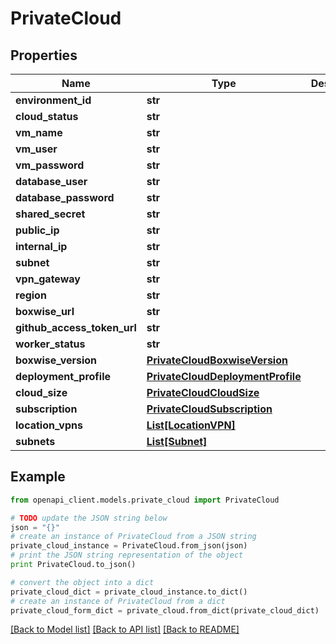 # PrivateCloud


## Properties

Name | Type | Description | Notes
------------ | ------------- | ------------- | -------------
**environment_id** | **str** |  | [optional] 
**cloud_status** | **str** |  | [optional] 
**vm_name** | **str** |  | [optional] 
**vm_user** | **str** |  | [optional] 
**vm_password** | **str** |  | [optional] 
**database_user** | **str** |  | [optional] 
**database_password** | **str** |  | [optional] 
**shared_secret** | **str** |  | [optional] 
**public_ip** | **str** |  | [optional] 
**internal_ip** | **str** |  | [optional] 
**subnet** | **str** |  | [optional] 
**vpn_gateway** | **str** |  | [optional] 
**region** | **str** |  | [optional] 
**boxwise_url** | **str** |  | [optional] 
**github_access_token_url** | **str** |  | [optional] 
**worker_status** | **str** |  | [optional] 
**boxwise_version** | [**PrivateCloudBoxwiseVersion**](PrivateCloudBoxwiseVersion.md) |  | [optional] 
**deployment_profile** | [**PrivateCloudDeploymentProfile**](PrivateCloudDeploymentProfile.md) |  | [optional] 
**cloud_size** | [**PrivateCloudCloudSize**](PrivateCloudCloudSize.md) |  | [optional] 
**subscription** | [**PrivateCloudSubscription**](PrivateCloudSubscription.md) |  | [optional] 
**location_vpns** | [**List[LocationVPN]**](LocationVPN.md) |  | [optional] 
**subnets** | [**List[Subnet]**](Subnet.md) |  | [optional] 

## Example

```python
from openapi_client.models.private_cloud import PrivateCloud

# TODO update the JSON string below
json = "{}"
# create an instance of PrivateCloud from a JSON string
private_cloud_instance = PrivateCloud.from_json(json)
# print the JSON string representation of the object
print PrivateCloud.to_json()

# convert the object into a dict
private_cloud_dict = private_cloud_instance.to_dict()
# create an instance of PrivateCloud from a dict
private_cloud_form_dict = private_cloud.from_dict(private_cloud_dict)
```
[[Back to Model list]](../README.md#documentation-for-models) [[Back to API list]](../README.md#documentation-for-api-endpoints) [[Back to README]](../README.md)


